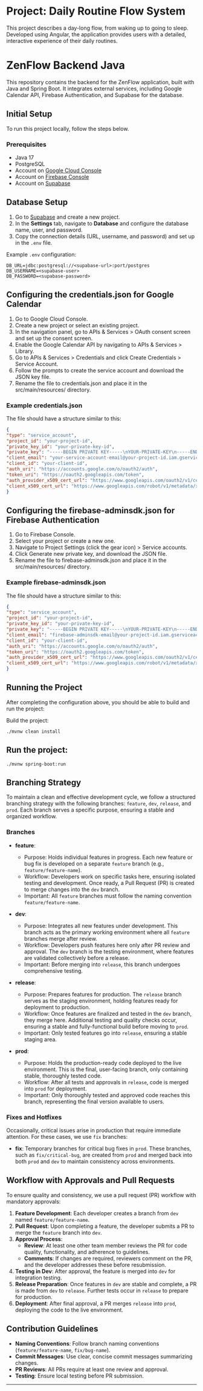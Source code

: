 # Project: Daily Routine Flow System

This project describes a day-long flow, from waking up to going to sleep. Developed using Angular, the application provides users with a detailed, interactive experience of their daily routines.

# ZenFlow Backend Java

This repository contains the backend for the ZenFlow application, built with Java and Spring Boot. It integrates external services, including Google Calendar API, Firebase Authentication, and Supabase for the database.

## Initial Setup

To run this project locally, follow the steps below.

### Prerequisites

- Java 17
- PostgreSQL
- Account on [Google Cloud Console](https://console.cloud.google.com/)
- Account on [Firebase Console](https://console.firebase.google.com/)
- Account on [Supabase](https://app.supabase.io/)

## Database Setup

1. Go to [Supabase](https://app.supabase.io/) and create a new project.
2. In the **Settings** tab, navigate to **Database** and configure the database name, user, and password.
3. Copy the connection details (URL, username, and password) and set up in the `.env` file.

Example `.env` configuration:

```plaintext
DB_URL=jdbc:postgresql://<supabase-url>:port/postgres
DB_USERNAME=<supabase-user>
DB_PASSWORD=<supabase-password>
```

## Configuring the credentials.json for Google Calendar

1. Go to Google Cloud Console.
2. Create a new project or select an existing project.
3. In the navigation panel, go to APIs & Services > OAuth consent screen and set up the consent screen.
4. Enable the Google Calendar API by navigating to APIs & Services > Library.
5. Go to APIs & Services > Credentials and click Create Credentials > Service Account.
6. Follow the prompts to create the service account and download the JSON key file.
7. Rename the file to credentials.json and place it in the src/main/resources/ directory.

### Example credentials.json

The file should have a structure similar to this:

```json
{
"type": "service_account",
"project_id": "your-project-id",
"private_key_id": "your-private-key-id",
"private_key": "-----BEGIN PRIVATE KEY-----\nYOUR-PRIVATE-KEY\n-----END PRIVATE KEY-----\n",
"client_email": "your-service-account-email@your-project-id.iam.gserviceaccount.com",
"client_id": "your-client-id",
"auth_uri": "https://accounts.google.com/o/oauth2/auth",
"token_uri": "https://oauth2.googleapis.com/token",
"auth_provider_x509_cert_url": "https://www.googleapis.com/oauth2/v1/certs",
"client_x509_cert_url": "https://www.googleapis.com/robot/v1/metadata/x509/your-service-account-email%40your-project-id.iam.gserviceaccount.com"
}
```

## Configuring the firebase-adminsdk.json for Firebase Authentication

1. Go to Firebase Console.
2. Select your project or create a new one.
3. Navigate to Project Settings (click the gear icon) > Service accounts.
4. Click Generate new private key, and download the JSON file.
5. Rename the file to firebase-adminsdk.json and place it in the src/main/resources/ directory. 

### Example firebase-adminsdk.json

The file should have a structure similar to this:

```json
{
"type": "service_account",
"project_id": "your-project-id",
"private_key_id": "your-private-key-id",
"private_key": "-----BEGIN PRIVATE KEY-----\nYOUR-PRIVATE-KEY\n-----END PRIVATE KEY-----\n",
"client_email": "firebase-adminsdk-email@your-project-id.iam.gserviceaccount.com",
"client_id": "your-client-id",
"auth_uri": "https://accounts.google.com/o/oauth2/auth",
"token_uri": "https://oauth2.googleapis.com/token",
"auth_provider_x509_cert_url": "https://www.googleapis.com/oauth2/v1/certs",
"client_x509_cert_url": "https://www.googleapis.com/robot/v1/metadata/x509/firebase-adminsdk-email%40your-project-id.iam.gserviceaccount.com"
}
```

## Running the Project
After completing the configuration above, you should be able to build and run the project:

Build the project:

```
./mvnw clean install
```

## Run the project:

```
./mvnw spring-boot:run
```

## Branching Strategy

To maintain a clean and effective development cycle, we follow a structured branching strategy with the following branches: `feature`, `dev`, `release`, and `prod`. Each branch serves a specific purpose, ensuring a stable and organized workflow.

### Branches

- **feature**: 
  - Purpose: Holds individual features in progress. Each new feature or bug fix is developed on a separate `feature` branch (e.g., `feature/feature-name`).
  - Workflow: Developers work on specific tasks here, ensuring isolated testing and development. Once ready, a Pull Request (PR) is created to merge changes into the `dev` branch.
  - Important: All `feature` branches must follow the naming convention `feature/feature-name`.

- **dev**:
  - Purpose: Integrates all new features under development. This branch acts as the primary working environment where all `feature` branches merge after review.
  - Workflow: Developers push features here only after PR review and approval. The `dev` branch is the testing environment, where features are validated collectively before a release.
  - Important: Before merging into `release`, this branch undergoes comprehensive testing.

- **release**:
  - Purpose: Prepares features for production. The `release` branch serves as the staging environment, holding features ready for deployment to production.
  - Workflow: Once features are finalized and tested in the `dev` branch, they merge here. Additional testing and quality checks occur, ensuring a stable and fully-functional build before moving to `prod`.
  - Important: Only tested features go into `release`, ensuring a stable staging area.

- **prod**:
  - Purpose: Holds the production-ready code deployed to the live environment. This is the final, user-facing branch, only containing stable, thoroughly tested code.
  - Workflow: After all tests and approvals in `release`, code is merged into `prod` for deployment.
  - Important: Only thoroughly tested and approved code reaches this branch, representing the final version available to users.

### Fixes and Hotfixes

Occasionally, critical issues arise in production that require immediate attention. For these cases, we use `fix` branches:
- **fix**: Temporary branches for critical bug fixes in `prod`. These branches, such as `fix/critical-bug`, are created from `prod` and merged back into both `prod` and `dev` to maintain consistency across environments.

## Workflow with Approvals and Pull Requests

To ensure quality and consistency, we use a pull request (PR) workflow with mandatory approvals:
1. **Feature Development**: Each developer creates a branch from `dev` named `feature/feature-name`.
2. **Pull Request**: Upon completing a feature, the developer submits a PR to merge the `feature` branch into `dev`.
3. **Approval Process**:
   - **Review**: At least one other team member reviews the PR for code quality, functionality, and adherence to guidelines.
   - **Comments**: If changes are required, reviewers comment on the PR, and the developer addresses these before resubmission.
4. **Testing in Dev**: After approval, the feature is merged into `dev` for integration testing.
5. **Release Preparation**: Once features in `dev` are stable and complete, a PR is made from `dev` to `release`. Further tests occur in `release` to prepare for production.
6. **Deployment**: After final approval, a PR merges `release` into `prod`, deploying the code to the live environment.

## Contribution Guidelines

- **Naming Conventions**: Follow branch naming conventions (`feature/feature-name`, `fix/bug-name`).
- **Commit Messages**: Use clear, concise commit messages summarizing changes.
- **PR Reviews**: All PRs require at least one review and approval.
- **Testing**: Ensure local testing before PR submission.

---
